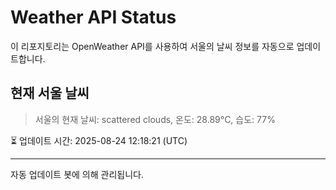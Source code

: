 
# Weather API Status

이 리포지토리는 OpenWeather API를 사용하여 서울의 날씨 정보를 자동으로 업데이트합니다.

## 현재 서울 날씨
> 서울의 현재 날씨: scattered clouds, 온도: 28.89°C, 습도: 77%

⏳ 업데이트 시간: 2025-08-24 12:18:21 (UTC)

---
자동 업데이트 봇에 의해 관리됩니다.
